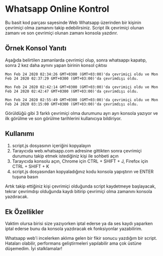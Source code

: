 # Whatsapp Online Kontrol

Bu basit kod parçası sayesinde Web Whatsapp üzerinden bir kişinin çevrimiçi olma zamanını takip edebilirsiniz. Script ilk çevrimiçi olunan zamanı ve son çevrimiçi olunan zamanı konsola yazdırır. 


## Örnek Konsol Yanıtı

Aşağıda belirtilen zamanlarda çevrimiçi olup, sonra whatsappı kapatıp, sonra 2 kez daha aynını yapan birinin konsol çıktısı

`Mon Feb 24 2020 02:34:26 GMT+0300 (GMT+03:00)'da çevrimiçi oldu ve Mon Feb 24 2020 02:37:29 GMT+0300 (GMT+03:00)'da çevrimdışı oldu.`

`Mon Feb 24 2020 02:42:14 GMT+0300 (GMT+03:00)'da çevrimiçi oldu ve Mon Feb 24 2020 02:42:47 GMT+0300 (GMT+03:00)'da çevrimdışı oldu.`

`Mon Feb 24 2020 02:55:49 GMT+0300 (GMT+03:00)'da çevrimiçi oldu ve Mon Feb 24 2020 03:15:00 GMT+0300 (GMT+03:00)'da çevrimdışı oldu.`

Görüldüğü gibi 3 farklı çevrimiçi olma durumunu ayrı ayrı konsola yazıyor ve ilk görülme ve son görülme tarihlerini kullanıcıya bildiriyor.

## Kullanımı

1. script.js dosyasının içeriğini kopyalayın
2. Tarayıcıda web.whatsapp.com adresine gittikten sonra çevrimiçi durumunu takip etmek istediğiniz kişi ile sohbeti açın
3. Tarayıcıda konsolu açın, Chrome için CTRL + SHIFT + J, Firefox için CTRL + SHIFT + K
4. script.js dosyasından kopyaladığınız kodu konsola yapıştırın ve ENTER tuşuna basın

Artık takip ettiğiniz kişi çevrimiçi olduğunda script kaydetmeye başlayacak, tekrar çevrimdışı olduğunda kaydı bitirip çevrimiçi olma zamanını konsola yazdıracak.

## Ek Özellikler

Vaktim olursa birisi size yazıyorken iptal ederse ya da ses kaydı yaparken iptal ederse bunu da konsola yazdıracak ek fonksiyonlar yazabilirim.


Whatsapp web'i incelerken aklıma gelen bir fikir sonucu yazdığım bir script. Hataları olabilir, performans geliştirmeleri yapılabilir ama çok üstüne düşemedim. İyi stalklamalar! 
